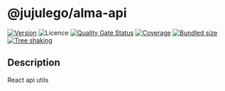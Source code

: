# @jujulego/alma-api
[![Version](https://img.shields.io/npm/v/@jujulego/alma-api)](https://www.npmjs.com/package/@jujulego/alma-api)
![Licence](https://img.shields.io/github/license/jujulego/alma)
[![Quality Gate Status](https://sonarcloud.io/api/project_badges/measure?project=jujulego_alma-api&metric=alert_status)](https://sonarcloud.io/dashboard?id=jujulego_alma-api)
[![Coverage](https://sonarcloud.io/api/project_badges/measure?project=jujulego_alma-api&metric=coverage)](https://sonarcloud.io/dashboard?id=jujulego_alma-api)
[![Bundled size](https://badgen.net/bundlephobia/minzip/@jujulego/alma-api@latest)](https://bundlephobia.com/package/@jujulego/alma-api@latest)
[![Tree shaking](https://badgen.net/bundlephobia/tree-shaking/@jujulego/alma-api@latest)](https://bundlephobia.com/package/@jujulego/alma-api@latest)

## Description
React api utils
